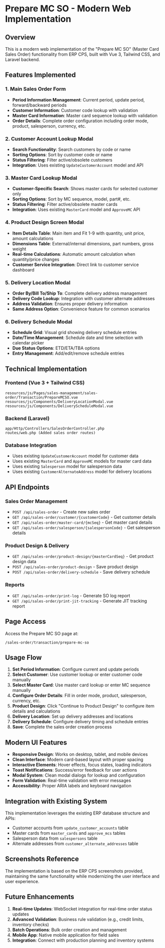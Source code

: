 # Prepare MC SO - Modern Web Implementation

## Overview
This is a modern web implementation of the "Prepare MC SO" (Master Card Sales Order) functionality from ERP CPS, built with Vue 3, Tailwind CSS, and Laravel backend.

## Features Implemented

### 1. Main Sales Order Form
- **Period Information Management**: Current period, update period, forward/backward periods
- **Customer Information**: Customer code lookup with validation
- **Master Card Information**: Master card sequence lookup with validation
- **Order Details**: Complete order configuration including order mode, product, salesperson, currency, etc.

### 2. Customer Account Lookup Modal
- **Search Functionality**: Search customers by code or name
- **Sorting Options**: Sort by customer code or name
- **Status Filtering**: Filter active/obsolete customers
- **Integration**: Uses existing `UpdateCustomerAccount` model and API

### 3. Master Card Lookup Modal
- **Customer-Specific Search**: Shows master cards for selected customer only
- **Sorting Options**: Sort by MC sequence, model, part#, etc.
- **Status Filtering**: Filter active/obsolete master cards
- **Integration**: Uses existing `MasterCard` model and `ApproveMC` API

### 4. Product Design Screen Modal
- **Item Details Table**: Main item and Fit 1-9 with quantity, unit price, amount calculations
- **Dimensions Table**: External/internal dimensions, part numbers, gross weight
- **Real-time Calculations**: Automatic amount calculation when quantity/price changes
- **Customer Service Integration**: Direct link to customer service dashboard

### 5. Delivery Location Modal
- **Order By/Bill To/Ship To**: Complete delivery address management
- **Delivery Code Lookup**: Integration with customer alternate addresses
- **Address Validation**: Ensures proper delivery information
- **Same Address Option**: Convenience feature for common scenarios

### 6. Delivery Schedule Modal
- **Schedule Grid**: Visual grid showing delivery schedule entries
- **Date/Time Management**: Schedule date and time selection with calendar picker
- **Due Status Options**: ETD/ETA/TBA options
- **Entry Management**: Add/edit/remove schedule entries

## Technical Implementation

### Frontend (Vue 3 + Tailwind CSS)
```
resources/js/Pages/sales-management/sales-order/Transaction/PrepareMCSO.vue
resources/js/Components/DeliveryLocationModal.vue
resources/js/Components/DeliveryScheduleModal.vue
```

### Backend (Laravel)
```
app/Http/Controllers/SalesOrderController.php
routes/web.php (Added sales order routes)
```

### Database Integration
- Uses existing `UpdateCustomerAccount` model for customer data
- Uses existing `MasterCard` and `ApproveMC` models for master card data
- Uses existing `Salesperson` model for salesperson data
- Uses existing `CustomerAlternateAddress` model for delivery locations

## API Endpoints

### Sales Order Management
- `POST /api/sales-order` - Create new sales order
- `GET /api/sales-order/customer/{customerCode}` - Get customer details
- `GET /api/sales-order/master-card/{mcSeq}` - Get master card details
- `GET /api/sales-order/salesperson/{salespersonCode}` - Get salesperson details

### Product Design & Delivery
- `GET /api/sales-order/product-design/{masterCardSeq}` - Get product design data
- `POST /api/sales-order/product-design` - Save product design
- `POST /api/sales-order/delivery-schedule` - Save delivery schedule

### Reports
- `GET /api/sales-order/print-log` - Generate SO log report
- `GET /api/sales-order/print-jit-tracking` - Generate JIT tracking report

## Page Access
Access the Prepare MC SO page at:
```
/sales-order/transaction/prepare-mc-so
```

## Usage Flow

1. **Set Period Information**: Configure current and update periods
2. **Select Customer**: Use customer lookup or enter customer code manually
3. **Select Master Card**: Use master card lookup or enter MC sequence manually
4. **Configure Order Details**: Fill in order mode, product, salesperson, currency, etc.
5. **Product Design**: Click "Continue to Product Design" to configure item details and calculations
6. **Delivery Location**: Set up delivery addresses and locations
7. **Delivery Schedule**: Configure delivery timing and schedule entries
8. **Save**: Complete the sales order creation process

## Modern UI Features

- **Responsive Design**: Works on desktop, tablet, and mobile devices
- **Clean Interface**: Modern card-based layout with proper spacing
- **Interactive Elements**: Hover effects, focus states, loading indicators
- **Toast Notifications**: Success/error feedback for user actions
- **Modal System**: Clean modal dialogs for lookup and configuration
- **Form Validation**: Real-time validation with error messages
- **Accessibility**: Proper ARIA labels and keyboard navigation

## Integration with Existing System

This implementation leverages the existing ERP database structure and APIs:
- Customer accounts from `update_customer_accounts` table
- Master cards from `master_cards` and `approve_mcs` tables
- Salesperson data from `salespersons` table
- Alternate addresses from `customer_alternate_addresses` table

## Screenshots Reference
The implementation is based on the ERP CPS screenshots provided, maintaining the same functionality while modernizing the user interface and user experience.

## Future Enhancements

1. **Real-time Updates**: WebSocket integration for real-time order status updates
2. **Advanced Validation**: Business rule validation (e.g., credit limits, inventory checks)
3. **Batch Operations**: Bulk order creation and management
4. **Mobile App**: Native mobile application for field sales
5. **Integration**: Connect with production planning and inventory systems
